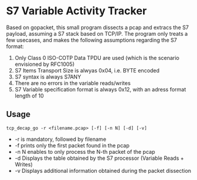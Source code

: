 # S7 Variable Activity Tracker
Based on gopacket, this small program dissects a pcap and extracs the S7 payload, assuming a S7 stack based on TCP/IP.
The program only treats a few usecases, and makes the following assumptions regarding the S7 format:

1. Only Class 0 ISO-COTP Data TPDU are used (which is the scenario envisioned by RFC1005)
2. S7 Items Transport Size is alwyas 0x04, i.e. BYTE encoded
3. S7 syntax is always S7ANY
4. There are no errors in the variable reads/writes
5. S7 Variable specification format is always 0x12, with an adress format length of 10

## Usage
```(bash)
tcp_decap_go -r <filename.pcap> [-f] [-n N] [-d] [-v]
```
- -r is mandatory, followed by filename
- -f prints only the first packet found in the pcap
- -n N enables to only process the N-th packet of the pcap
- -d Displays the table obtained by the S7 processor (Variable Reads + Writes)
- -v Displays additional information obtained during the packet dissection

